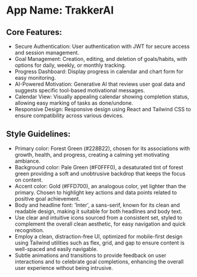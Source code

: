 # **App Name**: TrakkerAI

## Core Features:

- Secure Authentication: User authentication with JWT for secure access and session management.
- Goal Management: Creation, editing, and deletion of goals/habits, with options for daily, weekly, or monthly tracking.
- Progress Dashboard: Display progress in calendar and chart form for easy monitoring.
- AI-Powered Motivation: Generative AI that reviews user goal data and suggests specific tool-based motivational messages.
- Calendar View: Visually appealing calendar showing completion status, allowing easy marking of tasks as done/undone.
- Responsive Design: Responsive design using React and Tailwind CSS to ensure compatibility across various devices.

## Style Guidelines:

- Primary color: Forest Green (#228B22), chosen for its associations with growth, health, and progress, creating a calming yet motivating ambiance.
- Background color: Pale Green (#F0FFF0), a desaturated tint of forest green providing a soft and unobtrusive backdrop that keeps the focus on content.
- Accent color: Gold (#FFD700), an analogous color, yet lighter than the primary. Chosen to highlight key actions and data points related to positive goal achievement.
- Body and headline font: 'Inter', a sans-serif, known for its clean and readable design, making it suitable for both headlines and body text.
- Use clear and intuitive icons sourced from a consistent set, styled to complement the overall clean aesthetic, for easy navigation and quick recognition.
- Employ a clean, distraction-free UI, optimized for mobile-first design using Tailwind utilities such as flex, grid, and gap to ensure content is well-spaced and easily navigable.
- Subtle animations and transitions to provide feedback on user interactions and to celebrate goal completions, enhancing the overall user experience without being intrusive.